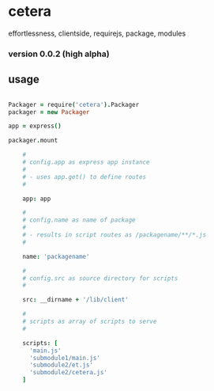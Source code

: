 cetera
======

effortlessness, clientside, requirejs, package, modules

### version 0.0.2 (high alpha)


usage
-----

```coffee

Packager = require('cetera').Packager
packager = new Packager

app = express()

packager.mount

    #
    # config.app as express app instance
    # 
    # - uses app.get() to define routes
    # 

    app: app

    #
    # config.name as name of package
    #
    # - results in script routes as /packagename/**/*.js
    # 

    name: 'packagename'

    #
    # config.src as source directory for scripts
    #

    src: __dirname + '/lib/client'

    #
    # scripts as array of scripts to serve
    # 

    scripts: [
      'main.js'
      'submodule1/main.js'          
      'submodule2/et.js'
      'submodule2/cetera.js'
    ]


```
